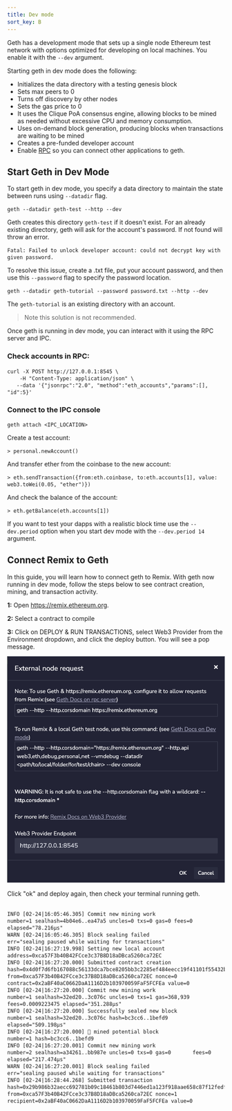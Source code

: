 ```yaml
---
title: Dev mode
sort_key: B
---
```



Geth has a development mode that sets up a single node Ethereum test network with options 
optimized for developing on local machines. You enable it with the `--dev` argument.

Starting geth in dev mode does the following:

- Initializes the data directory with a testing genesis block
- Sets max peers to 0
- Turns off discovery by other nodes
- Sets the gas price to 0
- It uses the Clique PoA consensus engine, allowing blocks to be mined as needed without excessive CPU and memory consumption.
- Uses on-demand block generation, producing blocks when transactions are waiting to be mined
- Creates a pre-funded developer account
- Enable [RPC](../../_rpc/server.md) so you can connect other applications to geth.

## Start Geth in Dev Mode


To start geth in dev mode, you specify a data directory to maintain the 
state between runs using `--datadir` flag.

```shell
geth --datadir geth-test --http --dev
```

Geth creates this directory `geth-test` if it doesn't exist. For an already existing directory, 
geth will ask for the account's password. If not found will throw an error.

```shell
Fatal: Failed to unlock developer account: could not decrypt key with given password.
```

To resolve this issue, create a .txt file, put your account password, 
and then use this `--password` flag to specify the password location. 

```shell
geth --datadir geth-tutorial --password password.txt --http --dev 
```

The `geth-tutorial` is an existing directory with an account.

> Note this solution is not recommended.

Once geth is running in dev mode, you can interact with it using the RPC server and IPC.

### Check accounts in RPC:

```shell
curl -X POST http://127.0.0.1:8545 \
    -H "Content-Type: application/json" \
   --data '{"jsonrpc":"2.0", "method":"eth_accounts","params":[], "id":5}'
```

### Connect to the IPC console 

```shell
geth attach <IPC_LOCATION>
```

Create a test account:

```shell
> personal.newAccount()
```

And transfer ether from the coinbase to the new account:

```shell
> eth.sendTransaction({from:eth.coinbase, to:eth.accounts[1], value: web3.toWei(0.05, "ether")})
```

And check the balance of the account:

```shell
> eth.getBalance(eth.accounts[1])
```

If you want to test your dapps with a realistic block time use the `--dev.period` 
option when you start dev mode with the `--dev.period 14` argument.

## Connect Remix to Geth

In this guide, you will learn how to connect geth to Remix.
With geth now running in dev mode, follow the steps below to see contract 
creation, mining, and transaction activity.

**1:** Open https://remix.ethereum.org. 

**2:** Select a contract to compile

**3:** Click on DEPLOY & RUN TRANSACTIONS, select Web3 Provider from the Environment dropdown, and click the deploy button. You will see a pop message.

![Remix Online Ide](../../static/images/remix_ide.png)

Click "ok" and deploy again, then check your terminal running geth.


```terminal

INFO [02-24|16:05:46.305] Commit new mining work                   number=1 sealhash=4b04e6..ea47a5 uncles=0 txs=0 gas=0 fees=0 elapsed="78.216µs"
WARN [02-24|16:05:46.305] Block sealing failed                     err="sealing paused while waiting for transactions"
INFO [02-24|16:27:19.998] Setting new local account                address=0xca57F3b40B42FCce3c37B8D18aDBca5260ca72EC
INFO [02-24|16:27:20.000] Submitted contract creation              hash=0x4d0f7d6fb167088c56133dca7bce8205bb3c2285ef484eecc19f41101f55432b from=0xca57F3b40B42FCce3c37B8D18aDBca5260ca72EC nonce=0 contract=0x2aBF40aC0662DaA1116D2b103970059FaF5FCFEa value=0
INFO [02-24|16:27:20.000] Commit new mining work                   number=1 sealhash=32ed20..3c076c uncles=0 txs=1 gas=368,939 fees=0.0009223475 elapsed="351.288µs"
INFO [02-24|16:27:20.000] Successfully sealed new block            number=1 sealhash=32ed20..3c076c hash=bc3cc6..1befd9 elapsed="509.198µs"
INFO [02-24|16:27:20.000] 🔨 mined potential block                  number=1 hash=bc3cc6..1befd9
INFO [02-24|16:27:20.001] Commit new mining work                   number=2 sealhash=a34261..bb987e uncles=0 txs=0 gas=0       fees=0            elapsed="217.474µs"
WARN [02-24|16:27:20.001] Block sealing failed                     err="sealing paused while waiting for transactions"
INFO [02-24|16:28:44.268] Submitted transaction                    hash=0x29b986b32aecc692781b09c18461b803d7446ed1a123f918aae658c87f12fedf from=0xca57F3b40B42FCce3c37B8D18aDBca5260ca72EC nonce=1 recipient=0x2aBF40aC0662DaA1116D2b103970059FaF5FCFEa value=0
```
